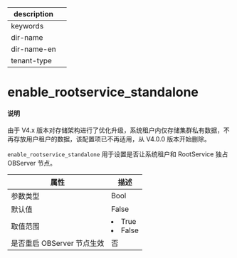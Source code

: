 |description||
|---|---|
|keywords||
|dir-name||
|dir-name-en||
|tenant-type||

# enable_rootservice_standalone

<main id="notice" type='explain'>
<h4>说明</h4>
<p>由于 V4.x 版本对存储架构进行了优化升级，系统租户内仅存储集群私有数据，不再存放用户租户的数据，该配置项已不再适用，从 V4.0.0 版本开始删除。</p>
</main>

`enable_rootservice_standalone` 用于设置是否让系统租户和 RootService 独占 OBServer 节点。

|      **属性**      |                                                 **描述**                                                 |
|------------------|--------------------------------------------------------------------------------------------------------|
| 参数类型             | Bool                                                                                                  |
| 默认值              | False                                                                                                  |
| 取值范围             | </li><li> True   </li><li> False    |
| 是否重启 OBServer 节点生效 | 否                                                                                                      |


